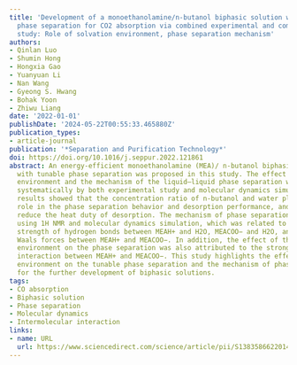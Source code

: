 ```yaml
---
title: 'Development of a monoethanolamine/n-butanol biphasic solution with tunable
  phase separation for CO2 absorption via combined experimental and computational
  study: Role of solvation environment, phase separation mechanism'
authors:
- Qinlan Luo
- Shumin Hong
- Hongxia Gao
- Yuanyuan Li
- Nan Wang
- Gyeong S. Hwang
- Bohak Yoon
- Zhiwu Liang
date: '2022-01-01'
publishDate: '2024-05-22T00:55:33.465880Z'
publication_types:
- article-journal
publication: '*Separation and Purification Technology*'
doi: https://doi.org/10.1016/j.seppur.2022.121861
abstract: An energy-efficient monoethanolamine (MEA)/ n-butanol biphasic solution
  with tunable phase separation was proposed in this study. The effect of the solvation
  environment and the mechanism of the liquid–liquid phase separation were investigated
  systematically by both experimental study and molecular dynamics simulations. Experimental
  results showed that the concentration ratio of n-butanol and water played a significant
  role in the phase separation behavior and desorption performance, and can effectively
  reduce the heat duty of desorption. The mechanism of phase separation was obtained
  using 1H NMR and molecular dynamics simulation, which was related to the strong
  strength of hydrogen bonds between MEAH+ and H2O, MEACOO− and H2O, and the van der
  Waals forces between MEAH+ and MEACOO−. In addition, the effect of the solvation
  environment on the phase separation was also attributed to the strong intermolecular
  interaction between MEAH+ and MEACOO−. This study highlights the effect of the solvation
  environment on the tunable phase separation and the mechanism of phase separation
  for the further development of biphasic solutions.
tags:
- CO absorption
- Biphasic solution
- Phase separation
- Molecular dynamics
- Intermolecular interaction
links:
- name: URL
  url: https://www.sciencedirect.com/science/article/pii/S1383586622014162
---
```

